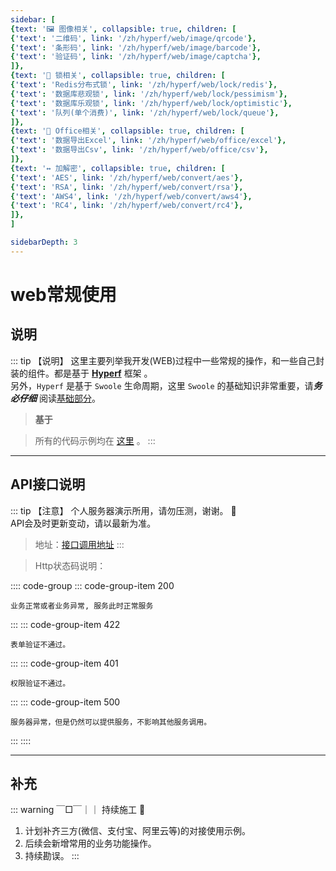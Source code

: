 ```yaml
---
sidebar: [
{text: '🖼 图像相关', collapsible: true, children: [
{'text': '二维码', link: '/zh/hyperf/web/image/qrcode'},
{'text': '条形码', link: '/zh/hyperf/web/image/barcode'},
{'text': '验证码', link: '/zh/hyperf/web/image/captcha'},
]},
{text: '🔐 锁相关', collapsible: true, children: [
{'text': 'Redis分布式锁', link: '/zh/hyperf/web/lock/redis'},
{'text': '数据库悲观锁', link: '/zh/hyperf/web/lock/pessimism'},
{'text': '数据库乐观锁', link: '/zh/hyperf/web/lock/optimistic'},
{'text': '队列(单个消费)', link: '/zh/hyperf/web/lock/queue'},
]},
{text: '🏢 Office相关', collapsible: true, children: [
{'text': '数据导出Excel', link: '/zh/hyperf/web/office/excel'},
{'text': '数据导出Csv', link: '/zh/hyperf/web/office/csv'},
]},
{text: '↔️ 加解密', collapsible: true, children: [
{'text': 'AES', link: '/zh/hyperf/web/convert/aes'},
{'text': 'RSA', link: '/zh/hyperf/web/convert/rsa'},
{'text': 'AWS4', link: '/zh/hyperf/web/convert/aws4'},
{'text': 'RC4', link: '/zh/hyperf/web/convert/rc4'},
]},
]

sidebarDepth: 3
---
```


# web常规使用

## 说明

::: tip 【说明】
这里主要列举我开发(WEB)过程中一些常规的操作，和一些自己封装的组件。都是基于 **[Hyperf](https://hyperf.wiki/3.0/)** 框架 。\
另外，`Hyperf` 是基于 `Swoole` 生命周期，这里 `Swoole` 的基础知识非常重要，请***务必仔细*** 阅读[基础部分](https://wiki.swoole.com/#/learn)。

> **基于 <Badge type="tip" text="Hyperf v3.x" vertical="middle" />** 

> 所有的代码示例均在 [这里](https://github.com/JerryTZF/hyperf-v3/tree/main/app) 。
:::

---

## API接口说明

::: tip 【注意】
个人服务器演示所用，请勿压测，谢谢。 🙏 \
API会及时更新变动，请以最新为准。
> 地址：[接口调用地址](https://api.tzf-foryou.xyz/swagger/Hyperf-Wiki.html)
:::

> Http状态码说明：

:::: code-group
::: code-group-item 200
```text:no-line-numbers
业务正常或者业务异常, 服务此时正常服务
```
:::
::: code-group-item 422
```text:no-line-numbers
表单验证不通过。
```
:::
::: code-group-item 401
```text:no-line-numbers
权限验证不通过。
```
:::
::: code-group-item 500
```text:no-line-numbers
服务器异常，但是仍然可以提供服务，不影响其他服务调用。
```
:::
::::

--- 

## 补充

::: warning ￣□￣｜｜
持续施工 :construction:
1. 计划补齐三方(微信、支付宝、阿里云等)的对接使用示例。
2. 后续会新增常用的业务功能操作。
3. 持续勘误。
:::